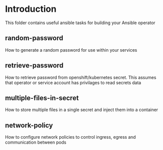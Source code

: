 # Introduction
This folder contains useful ansible tasks for building your Ansible operator

## random-password
How to generate a random password for use within your services

## retrieve-password
How to retrieve password from openshift/kubernetes secret. This assumes that operator or service account has privilages to read secrets data

## multiple-files-in-secret
How to store multiple files in a single secret and inject them into a container

## network-policy
How to configure network policies to control ingress, egress and communication between pods